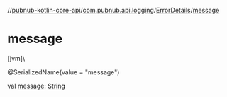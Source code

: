 //[pubnub-kotlin-core-api](../../../index.md)/[com.pubnub.api.logging](../index.md)/[ErrorDetails](index.md)/[message](message.md)

# message

[jvm]\

@SerializedName(value = &quot;message&quot;)

val [message](message.md): [String](https://kotlinlang.org/api/core/kotlin-stdlib/kotlin/-string/index.html)
